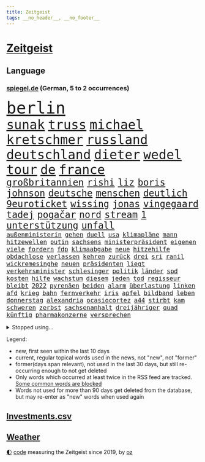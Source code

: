 ```yaml
---
title: Zeitgeist
tags: __no_header__, __no_footer__
---
```


# [Zeitgeist](https://oliz.io/zeitgeist/)

## Language

<h3><a href="https://www.spiegel.de" target="_blank">spiegel.de</a> (German, 5 to 2 occurrences)</h3>
<p style="font-family:monospace">
<span style="font-size:32pt"><a href="news_links.html#berlin" class="current">berlin</a></span>
<br>
<span style="font-size:25pt"><a href="news_links.html#sunak" class="current">sunak</a></span>
<span style="font-size:25pt"><a href="news_links.html#truss" class="current">truss</a></span>
<span style="font-size:25pt"><a href="news_links.html#michael" class="current">michael</a></span>
<span style="font-size:25pt"><a href="news_links.html#kretschmer" class="current">kretschmer</a></span>
<span style="font-size:25pt"><a href="news_links.html#russland" class="current">russland</a></span>
<span style="font-size:25pt"><a href="news_links.html#deutschland" class="current">deutschland</a></span>
<span style="font-size:25pt"><a href="news_links.html#dieter" class="current">dieter</a></span>
<span style="font-size:25pt"><a href="news_links.html#wedel" class="new">wedel</a></span>
<span style="font-size:25pt"><a href="news_links.html#tour" class="current">tour</a></span>
<span style="font-size:25pt"><a href="news_links.html#de" class="current">de</a></span>
<span style="font-size:25pt"><a href="news_links.html#france" class="current">france</a></span>
<br>
<span style="font-size:18pt"><a href="news_links.html#großbritannien" class="current">großbritannien</a></span>
<span style="font-size:18pt"><a href="news_links.html#rishi" class="current">rishi</a></span>
<span style="font-size:18pt"><a href="news_links.html#liz" class="new">liz</a></span>
<span style="font-size:18pt"><a href="news_links.html#boris" class="current">boris</a></span>
<span style="font-size:18pt"><a href="news_links.html#johnson" class="current">johnson</a></span>
<span style="font-size:18pt"><a href="news_links.html#deutsche" class="current">deutsche</a></span>
<span style="font-size:18pt"><a href="news_links.html#menschen" class="current">menschen</a></span>
<span style="font-size:18pt"><a href="news_links.html#deutlich" class="current">deutlich</a></span>
<span style="font-size:18pt"><a href="news_links.html#9euroticket" class="current">9euroticket</a></span>
<span style="font-size:18pt"><a href="news_links.html#wissing" class="current">wissing</a></span>
<span style="font-size:18pt"><a href="news_links.html#jonas" class="current">jonas</a></span>
<span style="font-size:18pt"><a href="news_links.html#vingegaard" class="new">vingegaard</a></span>
<span style="font-size:18pt"><a href="news_links.html#tadej" class="current">tadej</a></span>
<span style="font-size:18pt"><a href="news_links.html#pogačar" class="current">pogačar</a></span>
<span style="font-size:18pt"><a href="news_links.html#nord" class="current">nord</a></span>
<span style="font-size:18pt"><a href="news_links.html#stream" class="current">stream</a></span>
<span style="font-size:18pt"><a href="news_links.html#1" class="current">1</a></span>
<span style="font-size:18pt"><a href="news_links.html#unterstützung" class="current">unterstützung</a></span>
<span style="font-size:18pt"><a href="news_links.html#unfall" class="current">unfall</a></span>
<br>
<span style="font-size:12pt"><a href="news_links.html#außenministerin" class="current">außenministerin</a></span>
<span style="font-size:12pt"><a href="news_links.html#gehen" class="current">gehen</a></span>
<span style="font-size:12pt"><a href="news_links.html#duell" class="current">duell</a></span>
<span style="font-size:12pt"><a href="news_links.html#usa" class="current">usa</a></span>
<span style="font-size:12pt"><a href="news_links.html#klimapläne" class="current">klimapläne</a></span>
<span style="font-size:12pt"><a href="news_links.html#mann" class="current">mann</a></span>
<span style="font-size:12pt"><a href="news_links.html#hitzewellen" class="current">hitzewellen</a></span>
<span style="font-size:12pt"><a href="news_links.html#putin" class="current">putin</a></span>
<span style="font-size:12pt"><a href="news_links.html#sachsens" class="current">sachsens</a></span>
<span style="font-size:12pt"><a href="news_links.html#ministerpräsident" class="current">ministerpräsident</a></span>
<span style="font-size:12pt"><a href="news_links.html#eigenen" class="current">eigenen</a></span>
<span style="font-size:12pt"><a href="news_links.html#viele" class="current">viele</a></span>
<span style="font-size:12pt"><a href="news_links.html#fordern" class="current">fordern</a></span>
<span style="font-size:12pt"><a href="news_links.html#fdp" class="current">fdp</a></span>
<span style="font-size:12pt"><a href="news_links.html#klimaabgabe" class="new">klimaabgabe</a></span>
<span style="font-size:12pt"><a href="news_links.html#neue" class="current">neue</a></span>
<span style="font-size:12pt"><a href="news_links.html#hitzehilfe" class="new">hitzehilfe</a></span>
<span style="font-size:12pt"><a href="news_links.html#obdachlose" class="current">obdachlose</a></span>
<span style="font-size:12pt"><a href="news_links.html#verlassen" class="current">verlassen</a></span>
<span style="font-size:12pt"><a href="news_links.html#kehren" class="current">kehren</a></span>
<span style="font-size:12pt"><a href="news_links.html#zurück" class="current">zurück</a></span>
<span style="font-size:12pt"><a href="news_links.html#drei" class="current">drei</a></span>
<span style="font-size:12pt"><a href="news_links.html#sri" class="current">sri</a></span>
<span style="font-size:12pt"><a href="news_links.html#ranil" class="new">ranil</a></span>
<span style="font-size:12pt"><a href="news_links.html#wickremesinghe" class="new">wickremesinghe</a></span>
<span style="font-size:12pt"><a href="news_links.html#neuen" class="current">neuen</a></span>
<span style="font-size:12pt"><a href="news_links.html#präsidenten" class="current">präsidenten</a></span>
<span style="font-size:12pt"><a href="news_links.html#liegt" class="current">liegt</a></span>
<span style="font-size:12pt"><a href="news_links.html#verkehrsminister" class="current">verkehrsminister</a></span>
<span style="font-size:12pt"><a href="news_links.html#schlesinger" class="new">schlesinger</a></span>
<span style="font-size:12pt"><a href="news_links.html#politik" class="current">politik</a></span>
<span style="font-size:12pt"><a href="news_links.html#länder" class="current">länder</a></span>
<span style="font-size:12pt"><a href="news_links.html#spd" class="current">spd</a></span>
<span style="font-size:12pt"><a href="news_links.html#kosten" class="current">kosten</a></span>
<span style="font-size:12pt"><a href="news_links.html#hilfe" class="current">hilfe</a></span>
<span style="font-size:12pt"><a href="news_links.html#wachstum" class="current">wachstum</a></span>
<span style="font-size:12pt"><a href="news_links.html#diesem" class="current">diesem</a></span>
<span style="font-size:12pt"><a href="news_links.html#jeden" class="current">jeden</a></span>
<span style="font-size:12pt"><a href="news_links.html#tod" class="current">tod</a></span>
<span style="font-size:12pt"><a href="news_links.html#regisseur" class="current">regisseur</a></span>
<span style="font-size:12pt"><a href="news_links.html#bleibt" class="current">bleibt</a></span>
<span style="font-size:12pt"><a href="news_links.html#2022" class="current">2022</a></span>
<span style="font-size:12pt"><a href="news_links.html#pyrenäen" class="new">pyrenäen</a></span>
<span style="font-size:12pt"><a href="news_links.html#beiden" class="current">beiden</a></span>
<span style="font-size:12pt"><a href="news_links.html#alarm" class="current">alarm</a></span>
<span style="font-size:12pt"><a href="news_links.html#überlastung" class="current">überlastung</a></span>
<span style="font-size:12pt"><a href="news_links.html#linken" class="current">linken</a></span>
<span style="font-size:12pt"><a href="news_links.html#afd" class="current">afd</a></span>
<span style="font-size:12pt"><a href="news_links.html#krieg" class="current">krieg</a></span>
<span style="font-size:12pt"><a href="news_links.html#bahn" class="current">bahn</a></span>
<span style="font-size:12pt"><a href="news_links.html#fernverkehr" class="current">fernverkehr</a></span>
<span style="font-size:12pt"><a href="news_links.html#iris" class="current">iris</a></span>
<span style="font-size:12pt"><a href="news_links.html#apfel" class="new">apfel</a></span>
<span style="font-size:12pt"><a href="news_links.html#bildband" class="new">bildband</a></span>
<span style="font-size:12pt"><a href="news_links.html#leben" class="current">leben</a></span>
<span style="font-size:12pt"><a href="news_links.html#donnerstag" class="current">donnerstag</a></span>
<span style="font-size:12pt"><a href="news_links.html#alexandria" class="new">alexandria</a></span>
<span style="font-size:12pt"><a href="news_links.html#ocasiocortez" class="new">ocasiocortez</a></span>
<span style="font-size:12pt"><a href="news_links.html#a44" class="current">a44</a></span>
<span style="font-size:12pt"><a href="news_links.html#stirbt" class="current">stirbt</a></span>
<span style="font-size:12pt"><a href="news_links.html#kam" class="current">kam</a></span>
<span style="font-size:12pt"><a href="news_links.html#schweren" class="current">schweren</a></span>
<span style="font-size:12pt"><a href="news_links.html#zerbst" class="new">zerbst</a></span>
<span style="font-size:12pt"><a href="news_links.html#sachsenanhalt" class="current">sachsenanhalt</a></span>
<span style="font-size:12pt"><a href="news_links.html#dreijähriger" class="new">dreijähriger</a></span>
<span style="font-size:12pt"><a href="news_links.html#quad" class="new">quad</a></span>
<span style="font-size:12pt"><a href="news_links.html#künftig" class="current">künftig</a></span>
<span style="font-size:12pt"><a href="news_links.html#pharmakonzerne" class="new">pharmakonzerne</a></span>
<span style="font-size:12pt"><a href="news_links.html#versprechen" class="current">versprechen</a></span>
</p>
<details>
<summary>Stopped using...</summary>
<p class="former" style="font-size:12pt">
verstorbenen(637) aufmerksamkeit(636) mag(636) myanmar(636) eindruck(635) geburtstag(635) geschützt(635) tempo(635) unternehmer(635) zuschauer(635) anwalt(634) is(634) klaren(634) reformen(634) alexej(633) arbeiter(633) gemeinden(633) grenzen(633) monatelang(633) übergriffe(633) anerkennung(632) bayer(632) nawalny(632) unserer(632) ermitteln(631) kanzlerin(631) kapitän(631) unterschiede(631) also(630) ankündigung(630) awards(630) flick(630) hansi(630) historisch(630) kieler(630) mathias(630) pariser(630) sicherheitskräfte(630) spieltag(630) usamerikaner(630) verpassen(630) werder(630) bekannten(629) bemüht(629) bernd(629) brexit(629) co₂(629) islamistischen(629) katze(629) lisa(629) reform(629) richterin(629) schildert(629) schwangerschaft(629) stoppte(629) sächsischen(629) sängerin(629) unmöglich(629) vereinigten(629) vergessen(629) verlust(629) 31(628) coronaausbruch(628) demokraten(628) herzogin(628) machthaber(628) märchen(628) nachruf(628) rechtsextremismus(628) smartphone(628) ärgert(628) 2011(627) anlass(627) armin(627) berlins(627) blieben(627) breit(627) diskriminierung(627) experte(627) getrennt(627) grünheide(627) mancherorts(627) michelle(627) nahezu(627) rest(627) stellten(627) versteigert(627) bitcoin(626) desaster(626) fahrzeuge(626) gehalten(626) heimlich(626) post(626) siegte(626) sprengstoff(626) stoßen(626) angesteckt(625) bremer(625) gekündigt(625) größer(625) höheren(625) spekuliert(625) verlängern(625) besonderen(624) for(624) kryptowährung(624) premiere(624) aufnahme(623) coronabeschränkungen(623) einziehen(623) frust(623) philip(623) zverev(623) brasiliens(622) dürfe(622) engagement(622) herrschen(622) ungarns(622) bundestrainer(621) opfers(621) pünktlich(621) rassistischen(621) versuchte(621) wies(621) debatten(620) entscheidenden(620) erkrankung(620) plädiert(620) verdächtigt(620) schaffte(619) untersuchen(619) abgebrochen(618) alice(618) fakten(618) fortgesetzt(618) freunde(618) mieten(618) sperrt(618) gefangene(617) küstenwache(617) wende(617) auftritte(616) negativen(616) nordkorea(616) schnitt(616) un(616) wochenüberblick(616) arabischen(615) porsche(615) solange(615) wirtschaftliche(615) aufstellen(614) einreise(614) dar(613) erfüllen(613) immerhin(613) motor(613) republik(613) skeptisch(613) betont(612) gefälschte(612) haaland(612) tiefen(612) karin(611) verwickelt(611) migration(610) eingeleitet(609) erfolgreichsten(609) familienberater(609) münster(609) orten(609) aufgetaucht(608) green(608) iphone(608) cduchef(607) parallelen(607) schneider(607) unzufrieden(607) erwachsenen(606) empfehlung(605) folter(605) auktion(604) erweist(604) songs(604) trug(604) hackerangriff(603) justin(603) popstar(603) sprachen(603) wirbel(603) halbe(602) sergio(602) stimmten(602) journalist(601) solchen(600) 2012(599) abstieg(598) sinkende(597) grünenchefin(596) möglichkeiten(595) bewegt(592) staatlichen(592) 91(591) flüchtete(587) mittelpunkt(587) ausgetragen(579) spacex(578) härtere(576) entführt(570) last(564) jessica(560) ausweg(559) politischer(555) mangelnde(546) variante(543) heimatland(534) lieferketten(529) singen(516) sondersitzung(514) unwahrscheinlich(510) 18jähriger(509) verleumdung(509) entzogen(496) militärjunta(495) kleinstadt(494) großstädten(492) kryptowährungen(492) zusammenbruch(489) bischof(487) fluggesellschaft(487) abbruch(477) strebt(474) konservative(471) ausländischen(470) strecken(469) erschoss(463) ermittlungsverfahren(458) bewirbt(454) zögern(452) blut(445) gewalttat(442) höchster(438) mindeststeuer(438) bka(422) außenseiter(416) durchbruch(400) vorsicht(393) bezichtigt(379) bennett(378) naftali(378) unterbinden(378) stehe(377) schwäche(376) ausnahme(373) bergab(373) adac(371) morgens(369) chemnitz(359) eröffnen(358) grundsätzlich(358) 72(356) britney(356) spears(356) bundesrat(350) gorillas(348) boston(346) kleinkinder(346) dauerte(345) 1994(343) voelchert(343) zwischendurch(343) emiraten(339) vorliegen(339) oberbayern(338) halfen(332) dankte(331) vizepräsidentin(330) topmanager(327) qualifiziert(326) gestern(325) stürme(325) befürwortet(322) coronapause(322) atomwaffen(321) grand(319) längste(317) überwältigt(317) achtzigerjahren(315) verstecken(311) übertragen(311) 400000(310) erling(309) nouripour(309) omid(309) verzockt(309) zurückgeben(307) schlafen(306) kanadische(305) leib(305) zeitungsbericht(304) mike(302) staatsbesuch(301) tränengas(301) award(296) staatsanwalt(296) investiert(295) nachmittag(295) prangert(293) rolling(293) stones(293) lka(287) boss(286) telefoniert(285) heimen(284) gesetzentwurf(283) autounfall(281) immobilie(281) augenhöhe(278) daniil(278) schnelles(277) überraschte(277) ajax(272) übertragung(271) celtics(269) ruhestand(268) vermitteln(266) coronaneuinfektionen(265) spezielle(265) wichtiges(263) ice(262) fridays(260) future(260) lauter(260) kalkül(259) kosteten(259) uskongress(259) gesundes(258) grauen(255) asylbewerber(254) argumenten(252) magazin(251) taiwans(251) 200000(248) damaligen(248) sprecherin(248) süle(247) geheimdienste(246) ampelparteien(245) aufpassen(245) verläuft(245) sterne(243) credit(242) hafenstadt(242) drogenhandel(241) schränken(240) versuche(240) vorzugehen(240) dritter(239) fotografin(238) rosenthal(238) cheftrainer(237) gestört(237) mohamed(237) tickt(237) deniz(234) luftwaffe(234) methode(234) unterhändler(234) yücel(234) matteo(232) kuss(231) gewechselt(229) generationen(228) ostukraine(227) wahr(227) wissenschaftlichen(227) gesundheitspolitiker(226) qualität(226) unserem(225) wundern(225) dutzenden(223) plattformen(223) robben(223) christiane(222) wirklichkeit(222) gefährlichste(221) boykottieren(219) verwüstung(218) einfacher(216) haag(215) zehnjährigen(215) oskar(214) stephen(213) coronakurs(212) wirtschaftlich(212) motive(211) maßgeblich(210) meteorologen(210) seltene(209) 1995(208) einziger(208) wmteilnahme(208) mittendrin(203) impfpässe(202) marina(200) staatsbürger(198) frühe(197) alarmierend(196) entlarven(195) entsenden(195) höhepunkt(194) nehammer(192) kanzlers(191) surfer(191) leichtes(190) melbourne(190) passende(188) ricarda(188) 68(187) bat(187) bundesinnenministerin(186) balkan(184) herausragenden(183) klauen(183) curry(182) sendungen(182) omikronwelle(181) abstandsregeln(179) audi(179) 1996(176) eingegangen(176) exfrau(175) kriterien(175) spätere(175) stefanie(175) dwd(174) play(174) rheinlandpfälzische(174) dom(173) geplatzt(173) widersprechen(173) dreimalige(172) petersburg(171) russlandpolitik(171) sankt(171) berichteten(170) bridge(170) frauenquote(170) meere(170) langzeitfolgen(169) lebenshaltungskosten(169) verbrechern(168) verkehrsunfall(168) holetschek(167) ring(167) grünem(164) verschwendung(164) wehrdienst(164) zeitgemäß(164) maskentragen(163) buhrufe(162) wagt(162) erneuert(160) algerien(159) sturms(159) tunesien(158) brandanschlag(157) gegründet(157) konkurrent(156) bewahren(155) exportstopp(155) lagern(155) veto(155) report(154) castillo(153) handballer(153) handelskrieg(152) natogeneralsekretär(152) bekanntgegeben(151) erhöhter(151) unweit(151) geiselnahme(150) helikopter(150) herausgefunden(150) joggen(150) topform(147) hut(146) ruhen(146) ökologische(146) aufhören(144) einlegen(144) lächerlich(143) murray(143) warme(142) n(140) verzeichnen(140) usbundesstaaten(139) komplott(138) kylian(138) mbappé(138) hörsaal(137) abseits(136) sympathie(136) zensur(136) dissidenten(135) hörten(135) staatsanwälte(135) fähigkeiten(134) rené(134) schwanken(134) soziologin(134) verdankt(134) vorkommen(134) asylsuchende(133) schröders(132) ansprache(131) fehlern(131) nordkoreanische(131) benötigt(130) eingelegt(130) bankkunden(129) drohender(129) errichtung(129) samt(129) leuten(128) problems(128) benötigten(127) kurt(127) hagelt(126) insidern(125) antisemitismusvorwürfe(124) beschäftigung(123) motiviert(122) nass(122) contest(121) eurovision(121) komiker(121) kremlkritiker(120) boom(119) drittes(119) erwischte(119) fragebogen(119) hall(119) indischen(119) sbahnen(119) schwache(119) verschlimmert(119) öffnung(119) bevorstehende(117) lieferstopp(117) analysen(116) ecstasy(116) lebe(116) omikronsubtyp(116) rennställe(116) risse(116) vermieter(116) sportart(115) menschlichen(114) regelmäßige(114) talfahrt(114) championsleaguefinale(113) fighters(113) finanzmärkte(113) foo(113) nebenbei(113) olympiagold(113) esc(112) finaleinzug(112) staatssender(111) bulli(110) evakuierung(110) nordamerika(110) nukleare(110) pck(109) raffinerie(109) sang(109) schwedt(109) teslawerk(109) zertrümmert(108) ölkonzern(108) ukrainischem(107) freiwilligen(106) moldau(106) zügig(106) ausweiten(105) hauptdarsteller(105) kurse(105) tanken(105) amtsverzicht(104) messerangriff(104) militärexperten(104) belgrad(103) wehrpflicht(103) ausgang(102) mobilmachung(102) schul(101) tätig(101) brutaler(100) gasexporte(100) mariupol(100) tennisturnier(100) kriegsfolgen(99) regenwald(99) unterhalten(99) werts(99) abgeschoben(98) videospiele(98) vorbeugen(98) embargo(97) jünger(97) brillierte(96) petr(96) besatzer(95) clanmilieu(95) drake(95) glaubten(95) beben(94) kerstin(94) ostafrika(94) unabhängig(94) vorschriften(94) übersetzt(94) kürzester(93) schilderte(93) south(93) wilke(93) blase(92) dlrg(92) dokumentieren(92) messerattacke(92) prominenter(92) revolutionsgarden(92) usamerikanische(92) zurückhaltend(92) kanzlerschaft(91) lafontaine(91) lebendigem(91) befristetes(90) evangelische(90) francis(90) golfer(90) hbo(90) bewährungsprobe(89) eilig(89) f35tarnkappenjets(89) fed(89) finanzierten(89) verwüstungen(89) begehren(88) emanzipation(88) erhalt(88) esa(88) hauskatze(88) penzentrum(88) publizistin(88) selenskyjs(88) sound(88) talent(88) zeugin(88) brille(87) gasflüsse(87) mehrfachraketenwerfer(87) aufbruchstimmung(86) aufruft(86) außergewöhnliches(86) basketballer(86) geschätzt(86) kräften(86) nationaltorhüter(86) neuneuroticket(86) suchten(86) 260000(85) bulgariens(85) indem(85) lightyear(85) rekrutiert(85) untergebracht(85) vermeldet(85) wall(85) erfasste(84) falke(84) gerichtsverfahren(84) kläger(84) möhring(84) pérez(84) russwurm(84) smarten(84) ungewissen(84) wotan(84) 48(83) blauer(83) gemeinnützigen(83) phil(83) umsteigen(83) altersgruppe(82) heimatdorf(82) tankrabatts(82) zweifelhafte(82) brodelt(81) garzweiler(81) parks(81) schriftstellervereinigung(81) verleihen(81) diagnostiziert(80) hour(80) lebensmittelkrise(80) ordentlich(80) vorgeschichte(80) emails(79) fußballweltmeisterschaft(79) gebietsgewinne(79) gehirntumor(79) linksverteidiger(79) lukas(79) terrorgruppe(79) zusätzlich(79) cafés(78) damenbinden(78) henning(78) mittelfeldspieler(78) agenten(77) aufzunehmen(77) autokonzern(77) bundesinnenministerium(77) kiewreise(77) schönen(77) zweifelhaften(77) dokumentierte(76) eröffnungsspiel(76) kassen(76) konzentrationslagers(76) tochterfirmen(76) verlesen(76) vorstände(76) äußeren(76) erschließen(75) fragezeichen(75) gastgebern(75) kölns(75) neutralität(75) trommeln(75) wohnort(75) galaxie(74) geheimdienstinformationen(74) losgehen(74) mcdonald's(74) meeresspiegel(74) bauteile(73) endrunde(73) linkes(73) nationalteam(73) nicolas(73) philosophin(73) schuldunfähig(73) umkämpft(73) generalvikar(72) missglückter(72) pausieren(72) absenkung(71) beitragserhöhungen(71) fing(71) germania(71) haare(71) treuhandverwaltung(71) zuvorkommen(71) abspaltung(70) marderschützenpanzer(70) planung(70) tennisweltrangliste(70) usbürger(70) ärmere(70) basketballliga(69) darwin(69) daumen(69) jahrelangen(69) kompensiert(69) österreichischer(69) 144(68) affe(68) berlinderby(68) justice(68) korrektur(68) rennfahrer(68) überführen(68) franken(67) 41jährige(66) hungerkatastrophe(66) populären(66) startelf(66) tiefstand(66) täglichen(66) fortbestand(65) golfplatz(65) privatkunden(65) steuerung(65) benannten(64) chiles(64) eingekauft(64) eröffnete(64) gedenkfeier(64) gekentert(64) klimapaket(64) populärsten(64) regional(64) rennwagen(64) fia(63) formel1qualifying(63) hallervorden(63) ungeschützt(63) zander(63) ausfliegen(62) filialen(62) finsternis(62) frontmann(62) mars(62) nacken(62) son(62) abgründe(61) besonderer(61) vorzurücken(61) ecuador(60) enkel(60) entführen(60) finals(60) golden(60) warriors(60) datenbank(59) export(59) paus(59) verteilte(59) ba5(58) bundeskanzlers(58) dieb(58) eumitgliedstaaten(58) jüngeres(58) katalonien(58) miller(58) südukraine(58) verspätung(58) wilson(58) yellen(58) zöllen(58) autors(57) ddrfußballer(57) hauskauf(57) heißeste(57) kirchenaustritt(57) kletterte(57) nagelsmann(57) panzerlieferungen(57) bridges(56) delegierten(56) inwiefern(56) maschinenraum(56) systematische(56) unruhig(56) wahlbeteiligung(56) überwacht(56) aufkommen(55) cage(55) cooper(55) import(55) schotte(55) thw(55) grundnahrungsmittel(54) korruptionsaffäre(54) mobile(54) rechtsaußen(54) sackt(54) whyte(54) fragile(53) luftverkehr(53) virusvariante(53) westdeutschland(53) flensburg(52) leroy(52) sané(52) ursprünglichen(52) warfen(52) ansteckung(51) meisterschaft(51) usatomwaffen(51) verdrängen(51) verfassungswidrig(51) wirkungslos(51) übervolles(51) basketball(50) bieber(50) gekommene(50) handelsbeginn(50) kinderreporterinnen(50) permanente(50) buffett(49) ideenklau(49) konzerte(49) starinvestor(49) warren(49) bezahlbar(48) durchatmen(48) haubitzen(48) lloyd(48) schont(48) kies(47) leser(47) psychischer(47) dave(46) massentests(46) nützen(46) roberto(46) verschanzt(46) zermürbt(46) diskriminiert(45) drittbeste(45) eingesperrt(45) millionenpublikum(45) radar(45) rügen(45) tschechische(45) ungarische(45) verhalf(45) weltverband(45) dortmunds(44) höchst(44) verbündet(44) weigert(44) weitergabe(44) zusehends(44) blanco(43) kalush(43) kleinem(43) love(43) nutzerdaten(43) orchestra(43) wirtschaftsprüfer(43) mccartney(42) westbalkan(42) aufgebraucht(41) deckt(41) droge(41) immobilienunternehmen(41) längerer(41) mächtigsten(41) platzieren(41) pässe(41) schlotterbeck(41) startups(41) toll(41) usjustizministerium(41) 108(40) alters(40) beitrittskandidat(40) euschnitt(40) klingeln(40) propheten(40) stürmerstar(40) thronfolger(40) zurückfordern(40) fix(39) homosexuelle(39) ran(39) clou(38) detlef(38) erfolgsserie(38) eukandidatenstatus(38) kaiserslautern(38) mickelson(38) scheele(38) starkgemacht(38) brandenburgischen(37) getreideexport(37) golfserie(37) haushaltsausschuss(37) kommunalen(37) kommunalwahlen(37) väter(37) zinswende(37) zugausfälle(37) ausgebremst(36) diejenigen(36) kritischem(36) methoden(36) männlich(36) regimes(36) schwächste(36) ascot(35) bistum(35) dance(35) debattiert(35) kolumbianer(35) staatskonzerns(35) zuges(35) bevorstehen(34) bundesligasaison(34) gremiums(34) wahlbetrug(34) harmoniert(33) hinkt(33) parteivorsitzender(33) arbeitsorganisation(32) feuerwehren(32) gewagt(32) katastrophenfall(32) lagerhaft(32) usbörsen(32) anwältin(31) dow(31) erdoğans(31) isolierte(31) joel(31) millionensumme(31) rückenschmerzen(31) unterlegenen(31) wahlsieger(31) besseren(30) bürgermeisterwahl(30) geleakte(30) hobbys(30) linkspopulist(30) sämtliche(30) aushebelung(29) eineinhalb(29) exmann(29) handgranaten(29) hui(29) rekordergebnis(29) streben(29) umbauen(29) 53(28) eiland(28) kampfmittelräumdienst(28) schlagzeuger(28) spektakulärste(28) todesfällen(28) vizepräsidenten(28) geradezu(27) löschte(27) paritätischer(27) republikanischer(27) sendete(27) wohlfahrtsverband(27) beruhigen(26) bezirk(26) donau(26) fahrplan(26) haftbedingungen(26) lng(26) reds(26) taschengeld(26) volle(26) einseitig(25) sklaven(25) 54(24) hinzunehmen(24) aufzeichnung(23) heimliche(23) kurztrip(23) longcovidpatienten(23) löw(23) niedrigzinsen(23) rotenburg(23) wümme(23) googles(22) kryptobetrug(22) paraguay(22) urlaubssaison(22) versorgte(22) wirtschaftsforum(22) zwölften(22) lenkt(21) panne(21) spacey(21) vogue(21) bachelet(20) befeuert(20) chinareise(20) erwerbstätigen(20) freiheitsberaubung(20) grönemeyer(20) küssen(20) ministeriums(20) prompt(20) putsch(20) trainerkarriere(20) unomenschenrechtskommissarin(20) formalen(19) ingenieur(19) liverpoolfans(19) prix(19) variieren(19) berufliche(18) ki(18) schwinden(18) sonderrechte(18) tauchte(18) verschüttet(18) 51(17) afrikareise(17) andrew(17) berufsalltag(17) budgetgrenze(17) fressen(17) friedliche(17) liverpoolstar(17) raketentests(17) südasien(17) weidel(17) zentimeter(17) 18jährigen(16) anlauf(16) nbafinals(16) pakete(16) sanktionspolitik(16) verschickt(16) zehnjährige(16) abrupt(15) bergung(15) krömer(15) meldeportal(15) nawalnys(15) spontan(15) zuwanderer(15) beansprucht(14) championsleaguesieger(14) flieger(14) körperlich(14) loben(14) nations(14) turkey(14) darmstädter(13) frontbesuch(13) louvre(13) voraussichtlich(13) wembley(13) überzeugte(13) fashion(12) fußballtransfers(12) hartzivempfänger(12) außenhandel(11) barley(11) bär(11) europatournee(11) geltenden(11) jagger(11) katarina(11) kemmerich(11) mineralölkonzerne(11) pfingsten(11) töteten(11) unrichtige(11) wiederbelebung(11) zinsanstieg(11)
</p>
</details>
<p>Legend:
<ul>
<li><span class="new">new</span>, first seen within the last 10 days</li>
<li><span class="current">current</span>, regular topical words used in the news, not "new", not "former"</li>
<li><span class="former">former(days span relevant)</span>, not used in the last 30 days, but still re-occurring enough to not get deleted</li>
<li>Only words which occurred at least twice in the RSS feed are tracked. <a href="language/filters.py">Some common words are blocked</a></li>
<li>Words not used for more than 90 days get deleted from the database, but may re-enter as "new" words when used again</li>
</ul>
</p>

## [Investments](investments.html)[.csv](investments.csv)

## [Weather](weather.html)

<footer>
<a href="javascript:toggleTheme()" class="nav">🌓</a>
<a href="https://github.com/ooz/zeitgeist">code</a> measuring the Zeitgeist since 2019, by <a href="https://oliz.io">oz</a>
</footer>

